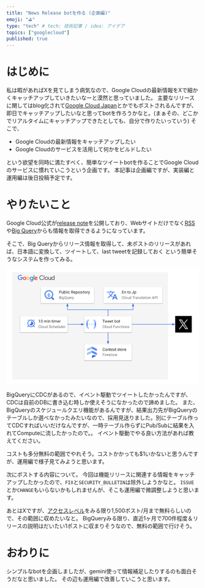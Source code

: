 ```yaml
---
title: "News Release botを作る (企画編)"
emoji: "⛳"
type: "tech" # tech: 技術記事 / idea: アイデア
topics: ["googlecloud"]
published: true
---
```


# はじめに
私は暇があればXを見てしまう病気なので、Google Cloudの最新情報をXで細かくキャッチアップしていきたいなーと漠然と思っていました。
主要なリリースに関してはblog化されて[Google Cloud Japan](https://x.com/googlecloud_jp)とかでもポストされるんですが、即日でキャッチアップしたいなと思ってbotを作ろうかなと。(まぁその、どこかでリアルタイムにキャッチアップできたとしても、自分で作りたいっていう)
そこで、

* Google Cloudの最新情報をキャッチアップしたい
* Google Cloudのサービスを活用して何かをビルドしたい

という欲望を同時に満たすべく、簡単なツイートbotを作ることでGoogle Cloudのサービスに慣れていこうという企画です。
本記事は企画編ですが、実装編と運用編は後日投稿予定です。

# やりたいこと

Google Cloud公式が[release note](https://cloud.google.com/release-notes)を公開しており、Webサイトだけでなく[RSS](https://cloud.google.com/feeds/gcp-release-notes.xml)や[Big Query](https://console.cloud.google.com/bigquery?p=bigquery-public-data&d=google_cloud_release_notes&t=release_notes&page=table&_ga=2.106649792.2139314136.1727701658-804611237.1693313229)からも情報を取得できるようになっています。

そこで、Big Queryからリリース情報を取得して、未ポストのリリースがあれば、日本語に変換して、ツイートして、last tweetを記録しておく
という簡単そうなシステムを作ってみる。

![](/images/6ce4b7376ba12d/0001.png)

BigQueryにCDCがあるので、イベント駆動でツイートしたかったんですが、CDCは自前のDBに書き込む時しか使えそうになかったので諦めました。
また、BigQueryのスケジュールクエリ機能があるんですが、結果出力先がBigQueryのテーブルしか選べなかったみたいなので、採用見送りました。別にテーブル作ってCDCすればいいだけなんですが、一時テーブル作らずにPub/Subに結果を入れてComputeに流したかったので。。
イベント駆動でやる良い方法があれば教えてください。

コストも多分無料の範囲でやれそう。コストかかっても$1いかないと思うんですが、運用編で様子見てみようと思います。

次にポストする内容について。
今回は機能リリースに関連する情報をキャッチアップしたかったので、`FIX`と`SECURITY_BULLETIN`は除外しようかなと。
`ISSUE`とか`CHANGE`もいらないかもしれませんが、そこも運用編で微調整しようと思います。

あとはXですが、[アクセスレベル](https://developer.x.com/en/docs/x-api/getting-started/about-x-api#item0)をみる限り1,500ポスト/月まで無料らしいので、その範囲に収めたいなと。
BigQueryみる限り、直近1ヶ月で700件程度＆リリースの説明はだいたい1ポストに収まりそうなので、無料の範囲で行けそう。

# おわりに

シンプルなbotを企画しましたが、gemini使って情報補足したりするのも面白そうだなと思いました。
その辺も運用編で改善していこうと思います。